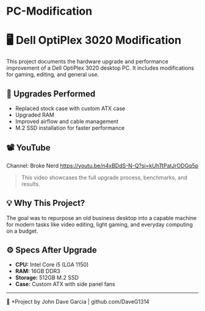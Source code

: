 # PC-Modification
# 🖥️ Dell OptiPlex 3020 Modification

This project documents the hardware upgrade and performance improvement of a Dell OptiPlex 3020 desktop PC. It includes modifications for gaming, editing, and general use.

## 🔧 Upgrades Performed
- Replaced stock case with custom ATX case
- Upgraded RAM
- Improved airflow and cable management
- M.2 SSD installation for faster performance

## 📽️ YouTube 
Channel: Broke Nerd
https://youtu.be/n4xBDdS-N-Q?si=kUhTtPatJrODGq5p

> This video showcases the full upgrade process, benchmarks, and results.

## 💡 Why This Project?
The goal was to repurpose an old business desktop into a capable machine for modern tasks like video editing, light gaming, and everyday computing on a budget.

## ⚙️ Specs After Upgrade
- **CPU:** Intel Core i5 (LGA 1150)
- **RAM:** 16GB DDR3
- **Storage:** 512GB M.2 SSD
- **Case:** Custom ATX with side panel fans

---

📌 *Project by John Dave Garcia | github.com/DaveG1314
